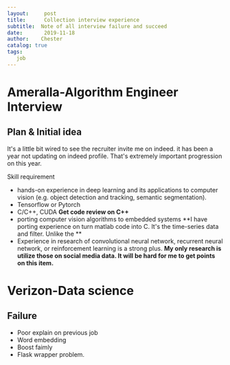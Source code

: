 ```yaml
---
layout:     post
title:      Collection interview experience
subtitle:  Note of all interview failure and succeed
date:       2019-11-18
author:    Chester
catalog: true
tags:
   job
---
```

# Ameralla-Algorithm Engineer Interview
## Plan & Initial idea
It's a little bit wired to see the recruiter invite me on indeed. it has been a year not updating on indeed profile. That's extremely important progression on this year.

Skill requirement
-   hands-on experience in deep learning and its applications to computer vision (e.g. object detection and tracking, semantic segmentation).
- Tensorflow or Pytorch
- C/C++, CUDA
  **Get code review on C++**
- porting computer vision algorithms to embedded systems
    **I have porting experience on turn matlab code into C. It's the time-series data and filter. Unlike the **
- Experience in research of convolutional neural network, recurrent neural network, or reinforcement learning is a strong plus.
	**My only research is utilize those on social media data. It will be hard for me to get points on this item.**

# Verizon-Data science
## Failure
- Poor explain on previous job
- Word embedding
- Boost faimly
- Flask wrapper problem. 
<!--stackedit_data:
eyJoaXN0b3J5IjpbLTc3Njc1NjAxXX0=
-->